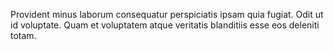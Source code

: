 Provident minus laborum consequatur perspiciatis ipsam quia fugiat.
Odit ut id voluptate.
Quam et voluptatem atque veritatis blanditiis esse eos deleniti totam.